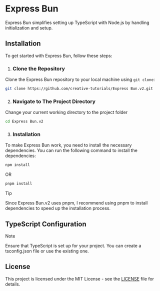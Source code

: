 # Express Bun

Express Bun simplifies setting up TypeScript with Node.js by handling initialization and setup.

## Installation

To get started with Express Bun, follow these steps:

1. ### Clone the Repository

Clone the Express Bun repository to your local machine using `git clone`:

```bash
git clone https://github.com/creative-tutorials/Express Bun.v2.git
```

2. ### Navigate to The Project Directory

Change your current working directory to the project folder

```bash
cd Express Bun.v2
```

3. ### Installation

To make Express Bun work, you need to install the necessary dependencies. You can run the following command to install the dependencies:

```bash
npm install
```

OR

```bash
pnpm install
```

> [!TIP]  
> Since Express Bun.v2 uses pnpm, I recommend using pnpm to install dependencies to speed up the installation process.

## TypeScript Configuration

> [!NOTE]  
> Ensure that TypeScript is set up for your project. You can create a tsconfig.json file or use the existing one.

## License

This project is licensed under the MIT License - see the [LICENSE](/LICENSE) file for details.
